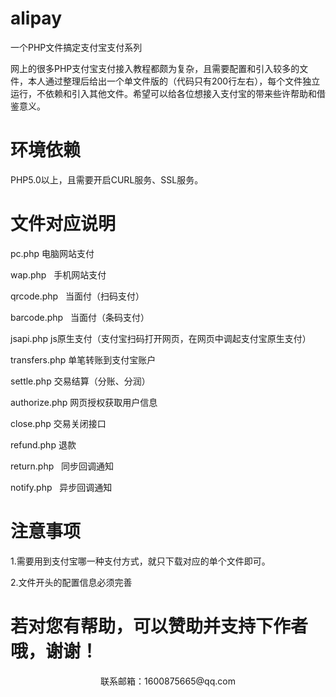 # alipay
一个PHP文件搞定支付宝支付系列

网上的很多PHP支付宝支付接入教程都颇为复杂，且需要配置和引入较多的文件，本人通过整理后给出一个单文件版的（代码只有200行左右），每个文件独立运行，不依赖和引入其他文件。希望可以给各位想接入支付宝的带来些许帮助和借鉴意义。



# 环境依赖

PHP5.0以上，且需要开启CURL服务、SSL服务。

# 文件对应说明

pc.php	  电脑网站支付

wap.php   手机网站支付

qrcode.php   当面付（扫码支付）

barcode.php   当面付（条码支付）

jsapi.php   js原生支付（支付宝扫码打开网页，在网页中调起支付宝原生支付）

transfers.php	单笔转账到支付宝账户

settle.php   交易结算（分账、分润）

authorize.php  网页授权获取用户信息

close.php 交易关闭接口

refund.php	退款

return.php   同步回调通知

notify.php   异步回调通知

# 注意事项

1.需要用到支付宝哪一种支付方式，就只下载对应的单个文件即可。

2.文件开头的配置信息必须完善


# 若对您有帮助，可以赞助并支持下作者哦，谢谢！

<p align="center">
    <p align="center">联系邮箱：1600875665@qq.com</p>
</p>
